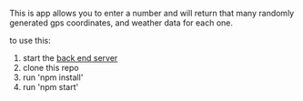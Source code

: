 This is app allows you to enter a number and will return that many randomly generated gps coordinates, and weather data for each one.

to use this:
1) start the [back end server](https://github.com/BlakeAnd/ag-eagle-eng-test-be)
2) clone this repo
3) run 'npm install'
4) run 'npm start'
